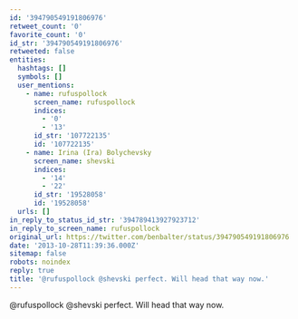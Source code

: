 ```yaml
---
id: '394790549191806976'
retweet_count: '0'
favorite_count: '0'
id_str: '394790549191806976'
retweeted: false
entities:
  hashtags: []
  symbols: []
  user_mentions:
    - name: rufuspollock
      screen_name: rufuspollock
      indices:
        - '0'
        - '13'
      id_str: '107722135'
      id: '107722135'
    - name: Irina (Ira) Bolychevsky
      screen_name: shevski
      indices:
        - '14'
        - '22'
      id_str: '19528058'
      id: '19528058'
  urls: []
in_reply_to_status_id_str: '394789413927923712'
in_reply_to_screen_name: rufuspollock
original_url: https://twitter.com/benbalter/status/394790549191806976
date: '2013-10-28T11:39:36.000Z'
sitemap: false
robots: noindex
reply: true
title: '@rufuspollock @shevski perfect. Will head that way now.'
---
```


@rufuspollock @shevski perfect. Will head that way now.